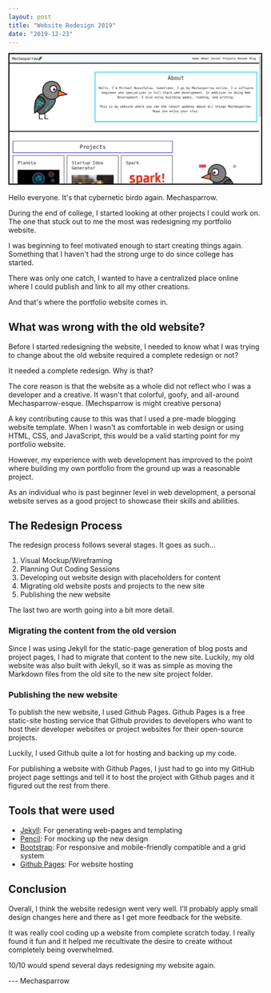 ```yaml
---
layout: post
title: "Website Redesign 2019"
date: "2019-12-23"
---
```


<img alt = "Website Updated" src = "/assets/images/website2019.png" style = "border: 2px solid black"/>

Hello everyone. It's that cybernetic birdo again. Mechasparrow.

During the end of college, I‌ started looking at other projects I‌ could work on. The one that stuck out to me the most was redesigning my portfolio website.

I‌ was beginning to feel motivated enough to start creating things again. Something that I‌ haven't had the strong urge to do since college has started.

There was only one catch, I‌ wanted to have a centralized place online where I‌ could publish and link to all my other creations.

And that's where the portfolio website comes in.

## ‌What was wrong with the old website?

Before I started redesigning the website, I‌ needed to know what I‌ was trying to change about the old website required a complete redesign or not?

It needed a complete redesign. Why is that?

The core reason is that the website as a whole did not reflect who I was a developer and a creative. It wasn't that colorful, goofy, and all-around Mechasparrow-esque. (Mechsparrow is might creative persona)

A key contributing cause to this was that I‌ used a pre-made blogging website template. When I‌ wasn't as comfortable in web design or using HTML, CSS, and JavaScript, this would be a valid starting point for my portfolio website.

However, my experience with web development has improved to the point where building my own portfolio from the ground up was a reasonable project.

As an individual who is past beginner level in web development, a personal website serves as a good project to showcase their skills and abilities.

## The Redesign Process

The redesign process follows several stages. It goes as such...

1. Visual Mockup/Wireframing
2. Planning Out Coding Sessions
3. Developing out website design with placeholders for content
4. Migrating old website posts and projects to the new site
5. Publishing the new website

The last two are worth going into a bit more detail.

### Migrating the content from the old version

Since I‌ was using Jekyll for the static-page generation of blog posts and project pages, I‌ had to migrate that content to the new site. Luckily, my old website was also built with Jekyll, so it was as simple as moving the Markdown files from the old site to the new site project folder.

### Publishing the new website

To publish the new website, I‌ used Github Pages. Github Pages is a free static-site hosting service that Github provides to developers who want to host their developer websites or project websites for their open-source projects.

Luckily, I‌ used Github quite a lot for hosting and backing up my code.

For publishing a website with Github Pages, I‌ just had to go into my GitHub project page settings and tell it to host the project with Github pages and it figured out the rest from there.

## Tools that were used

* [Jekyll](https://jekyllrb.com/):‌ For generating web-pages and templating
* [Pencil](https://pencil.evolus.vn/):‌ For mocking up the new design
* [Bootstrap](https://getbootstrap.com/):‌ For responsive and mobile-friendly compatible and a grid system
* [Github Pages](https://pages.github.com/):‌ For website hosting

## Conclusion

Overall, I think the website redesign went very well. I'll probably apply small design changes here and there as I‌ get more feedback for the website.

It was really cool coding up a website from complete scratch today. I‌ really found it fun and it helped me recultivate the desire to create without completely being overwhelmed.

10/10 would spend several days redesigning my website again.

--- Mechasparrow

